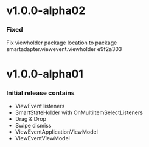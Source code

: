 # v1.0.0-alpha02

### Fixed
Fix viewholder package location to package smartadapter.viewevent.viewholder e9f2a303

# v1.0.0-alpha01

### Initial release contains

* ViewEvent listeners
* SmartStateHolder with OnMultiItemSelectListeners
* Drag & Drop
* Swipe dismiss
* ViewEventApplicationViewModel
* ViewEventViewModel